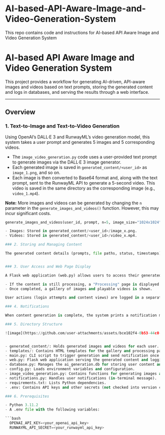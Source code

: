 # AI-based-API-Aware-Image-and-Video-Generation-System
This repo contains code and instructions for AI-based API Aware Image and Video Generation System

# AI-based API Aware Image and Video Generation System

This project provides a workflow for generating AI-driven, API-aware images and videos based on text prompts, storing the generated content and logs in databases, and serving the results through a web interface.

---

## Overview

### 1. Text-to-Image and Text-to-Video Generation

Using OpenAI’s DALL·E 3 and RunwayML’s video generation model, this system takes a user prompt and generates 5 images and 5 corresponding videos.

- The `image_video_generation.py` code uses a user-provided text prompt to generate images via the DALL·E 3 image generator. 
- Each generated image is saved in `generated_content/<user_id>` as `image_1.png`, and so on.
- Each image is then converted to Base64 format and, along with the text prompt, sent to the RunwayML API to generate a 5-second video. This video is saved in the same directory as the corresponding image (e.g., `video_1.mp4`).

**Note:** More images and videos can be generated by changing the `n` parameter in the `generate_images_and_videos()` function. However, this may incur significant costs.

```python
generate_images_and_videos(user_id, prompt, n=5, image_size="1024x1024", video_duration=5)

- Images: Stored in generated_content/<user_id>/image_x.png.
- Videos: Stored in generated_content/<user_id>/video_x.mp4.

### 2. Storing and Managing Content

The generated content details (prompts, file paths, status, timestamps) are stored in a database (ai_generation.db). Once generation is complete, the status is updated to "Completed."


### 3. User Access and Web Page Display

A Flask web application (web.py) allows users to access their generated images and videos by providing a user_id.

- If the content is still processing, a "Processing" page is displayed.
- Once completed, a gallery of images and playable videos is shown.

User actions (login attempts and content views) are logged in a separate database (user_logs.db).

### 4. Notifications

When content generation is complete, the system prints a notification message to the terminal, including a link to the web page where the user can view their content.

### 5. Directory Structure

![image](https://github.com/user-attachments/assets/bce102f4-0b53-44c0-8c13-c2d0774f1a40)


- generated_content/: Holds generated images and videos for each user.
- templates/: Contains HTML templates for the gallery and processing pages.
- main.py: CLI script to trigger generation and send notification once done.
- web.py: Flask web application serving the generated content and logging user actions.
- database.py: Manages the ai_generation.db for storing user content and metadata.
- config.py: Loads environment variables and configuration.
- image_video_generation.py: Contains functions for generating images and videos.
- notifications.py: Handles user notifications (in-terminal message).
- requirements.txt: Lists Python dependencies.
- .env: Contains API keys and other secrets (not checked into version control).

### 6. Prerequisites

- Python 3.11.2
- A .env file with the following variables:

```bash
  OPENAI_API_KEY=<your_openai_api_key>
  RUNWAYML_API_SECRET=<your_runwayml_api_key>

